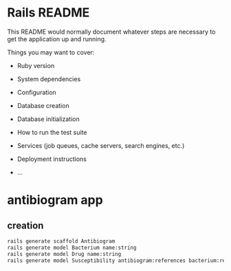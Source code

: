 #	Rails README

This README would normally document whatever steps are necessary to get the
application up and running.

Things you may want to cover:

* Ruby version

* System dependencies

* Configuration

* Database creation

* Database initialization

* How to run the test suite

* Services (job queues, cache servers, search engines, etc.)

* Deployment instructions

* ...



#	antibiogram app


##	creation

```BASH
rails generate scaffold Antibiogram
rails generate model Bacterium name:string
rails generate model Drug name:string
rails generate model Susceptibility antibiogram:references bacterium:references drug:references isolate:integer value:integer
```



